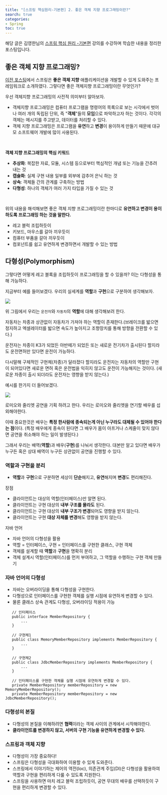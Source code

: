 ```yaml
---
title: "[스프링 핵심원리-기본편] 2. 좋은 객체 지향 프로그래밍이란?"
search: true
categories:
- Spring
toc: true
---
```




해당 글은 김영한님의 [스프링 핵심 원리 -기본편](https://www.inflearn.com/course/%EC%8A%A4%ED%94%84%EB%A7%81-%ED%95%B5%EC%8B%AC-%EC%9B%90%EB%A6%AC-%EA%B8%B0%EB%B3%B8%ED%8E%B8/dashboard) 강의를 수강하며 학습한 내용을 정리한 포스팅입니다.



## **좋은 객체 지향 프로그래밍?**



[이전 포스팅](https://liamkim-daeyong.github.io/posts/spring01/ )에서 스프링은 **좋은 객체 지향** 애플리케이션을 개발할 수 있게 도와주는 프레임워크로 소개하였다. 그렇다면 좋은 객체지향 프로그래밍이란 무엇인가?

우선 객체지향 프로그래밍의 사전적 의미부터 알아보자.

- 객체지향 프로그래밍은 컴퓨터 프로그램을 명령어의 목록으로 보는 시각에서 벗어나 여러 개의 독립된 단위, 즉 "**객체**"들의 **모임**으로 파악하고자 하는 것이다. 각각의 객체는 메시지를 주고받고, 데이터를 처리할 수 있다.
- 객체 지향 프로그래밍은 프로그램을 **유연**하고 **변경**이 용이하게 만들기 때문에 대규모 소프트웨어 개발에 많이 사용된다.

<br>

**객체 지향 프로그래밍의 핵심 키워드**

- **추상화**: 복잡한 자료, 모듈, 시스템 등으로부터 핵심적인 개념 또는 기능을 간추려 내는 것
- **캡슐화**: 실제 구현 내용 일부를 외부에 감추어 은닉 하는 것
- **상속**: 객체들 간의 관계를 구축하는 방법
- **다형성**: 하나의 객체가 여러 가지 타입을 가질 수 있는 것



<br>

위의 내용을 해석해보면 좋은 객체 지향 프로그래밍이란 한마디로 **유연하고 변경이 용이 하도록 프로그래밍 하는 것을 말한다.**

- 레고 블럭 조립하듯이
- 키보드, 마우스를 갈아 끼우듯이
- 컴퓨터 부품을 갈아 끼우듯이
- 컴포넌트를 쉽고 유연하게 변경하면서 개발할 수 있는 방법



## **다형성**(Polymorphism)

그렇다면 어떻게 레고 블록을 조립하듯이 프로그래밍을 할 수 있을까? 이는 다형성을 통해 가능하다.

지금부터 예를 들어보겠다. 우리의 실세계를 **역할**과 **구현**으로 구분하여 생각해보자.



![]({{site.url}}/assets/img/post/polymorphism-01.PNG)

위 그림에서 우리는 `운전자`와 `자동차`의 **역할**에 대해 생각해보려 한다.

자동차는 차종과 상관없이 자동차가 가져야 하는 역할이 존재한다.(브레이크를 밟으면 정지하고 엑셀레이터를 밟으면 속도가 높아지고 조향장치를 통해 방향을 전환할 수 있다.)

운전자는 차종이 K3가 되었든 아반떼가 되었든 또는 새로운 전기차가 출시된다 할지라도 운전면허만 있다면 운전이 가능하다.

다시말해 구체적인 구현체(차종)가 달라졌다 할지라도 운전자는 자동차의 역할만 구현이 되어있다면 새로운 면허 혹은 운전법을 익히지 않고도 운전이 가능해지는 것이다. (새로운 차종이 출시 되더라도 운전자는 영향을 받지 않는다.)



예시를 한가지 더 들어보겠다.

![]({{site.url}}/assets/img/polymorphism-02.PNG)

로미오와 줄리엣 공연을 기획 하려고 한다. 우리는 로미오와 줄리엣을 연기할 배우를 섭외해야한다.

이때 중요한것은 배우는 **특정 한사람에 종속되는게 아닌 누구라도 대체될 수 있어야 한다는 점**이다.
(특정 배우에게 종속이 된다면 그 배우가 몸이 아프거나 스케줄이 맞지 않다면 공연을 취소해야 하는 일이 발생된다.)

그래서 우리는 배역(**역할**)과 배우(**구현**)를 나눠서 생각한다. 대본만 알고 있다면 배우가 누구든 혹은 상대 배역이 누구든 상관없이 공연을 진행할 수 있다.


### **역할과 구현을 분리**
- **역할**과 **구현**으로 구분하면 세상이 **단순**해지고, **유연**해지며 **변경**도 편리해진다.

장점
 - 클라이언트는 대상의 역할(인터페이스)만 알면 된다.
 - 클라이언트는 구현 대상의 **내부 구조를 몰라도** 된다.
 - 클라이언트는 구현 대상의 **내부 구조가 변경**되어도 영향을 받지 않는다.
 - 클라이언트는 구현 **대상 자체를 변경**해도 영향을 받지 않는다.


자바 언어
 - 자바 언어의 다형성을 활용
 - 역할 = 인터페이스, 구현 = 인터페이스를 구현한 클래스, 구현 객체
 - 객체를 설계할 때 **역할**과 **구현**을 명확히 분리
 - 객체 설계시 역할(인터페이스)를 먼저 부여하고, 그 역할을 수행하는 구현 객체 만들기


### **자바 언어의 다형성**
 - 자바는 오버라이딩을 통해 다형성을 구현한다.
 - 다형성으로 인터페이스를 구현한 객체를 실행 시점에 유연하게 변경할 수 있다.
 - 물론 클래스 상속 관계도 다형성, 오버라이딩 적용이 가능

 ```
    // 인터페이스
    public interface MemberRepository {
        ...
    }

    // 구현체1
    public class MemoryMemberRepository implements MemberRepository {
        ...
    }

    // 구현체2
    public class JdbcMemberRepository implements MemberRepository {
        ...
    }

    // 인터페이스를 구현한 객체를 실행 시점에 유연하게 변경할 수 있다.
    private MemberRepository memberRepository = new MemoryMemberRepository();
    private MemberRepository memberRepository = new JdbcMemberRepository();
 ```

### **다형성의 본질**
 - 다형성의 본질을 이해하려면 **협력**이라는 객체 사이의 관계에서 시작해야한다.
 - **클라이언트를 변경하지 않고, 서버의 구현 기능을 유연하게 변경할 수 있다.**

### **스프링과 객체 지향**
 - 다형성이 가장 중요하다!
 - 스프링은 다형성을 극대화하여 이용할 수 있게 도와준다.
 - 스프링에서 이야기하는 제어의 역전(Ioc), 의존관계 주입(DI)은 다형성을 활용하여 역할과 구현을 편리하게 다룰 수 있도록 지원한다.
 - 스프링을 사용하면 마치 레고 블럭 조립하듯이, 공연 무대의 배우를 선택하듯이 구현을 편리하게 변경할 수 있다.
